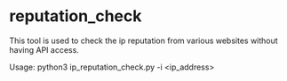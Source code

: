 # reputation_check
This tool is used to check the ip reputation from various websites without having API access.

Usage:
python3 ip_reputation_check.py -i <ip_address>
